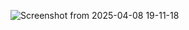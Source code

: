 ![Screenshot from 2025-04-08 19-11-18](https://github.com/user-attachments/assets/584ec1fc-934b-42a3-aac2-6d8d3ccc9ca5)
